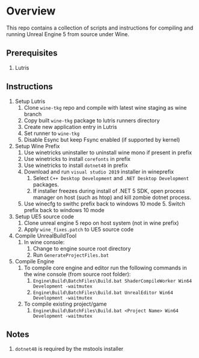 # Overview
This repo contains a collection of scripts and instructions for compiling and running Unreal Engine 5 from source under Wine.

## Prerequisites

1. Lutris

## Instructions

1. Setup Lutris
   1. Clone ```wine-tkg``` repo and compile with latest wine staging as wine branch
   2. Copy built ```wine-tkg``` package to lutris runners directory
   3. Create new application entry in Lutris
   4. Set runner to ```wine-tkg```
   5. Disable Esync but keep Fsync enabled (if supported by kernel)
2. Setup Wine Prefix
   1. Use winetricks uninstaller to uninstall wine mono if present in prefix
   2. Use winetricks to install ```corefonts``` in prefix
   3. Use winetricks to install ```dotnet48``` in prefix
   4. Download and run ```visual studio 2019``` installer in wineprefix
      1. Select ```C++ Desktop Development``` and ```.NET Desktop Development``` packages.  
      2. If installer freezes during install of .NET 5 SDK, open process manager on host (such as htop) and kill zombie dotnet process.  
   5. Use winecfg to swithc prefix back to windows 10 mode
       5. Switch prefix back to windows 10 mode
3. Setup UE5 source code
    1. Clone unreal engine 5 repo on host system (not in wine prefix)
    2. Apply ```wine_fixes.patch``` to UE5 source code
4. Compile UnrealBuildTool
    1. In wine console: 
       1. Change to engine source root directory
       2. Run ```GenerateProjectFiles.bat```
5. Compile Engine
   1. To compile core engine and editor run the following commands in the wine console (from source root folder): 
       1. ```Engine\Build\BatchFiles\Build.bat ShaderCompileWorker Win64 Development -waitmutex```
       2. ```Engine\Build\BatchFiles\Build.bat UnrealEditor Win64 Development -waitmutex```
   2. To compile existing project/game
       1. ```Engine\Build\BatchFiles\Build.bat <Project Name> Win64 Development -waitmutex```

## Notes
1. ```dotnet48``` is required by the mstools installer


